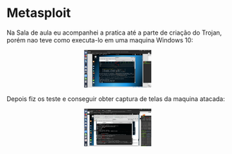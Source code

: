 # Metasploit

Na Sala de aula eu acompanhei a pratica até a parte de criação do Trojan, porém nao teve como executa-lo em uma maquina Windows 10:

<div align="center"><img src="img/meta01.png" alt="" style="width:80; height:85px;"/></div>

Depois fiz os teste e conseguir obter captura de telas da maquina atacada:

<div align="center"><img src="img/meta02.png" alt="" style="width:80; height:85px;"/></div>
